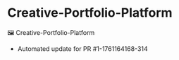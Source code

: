 # Creative-Portfolio-Platform
🖼️ Creative-Portfolio-Platform


- Automated update for PR #1-1761164168-314